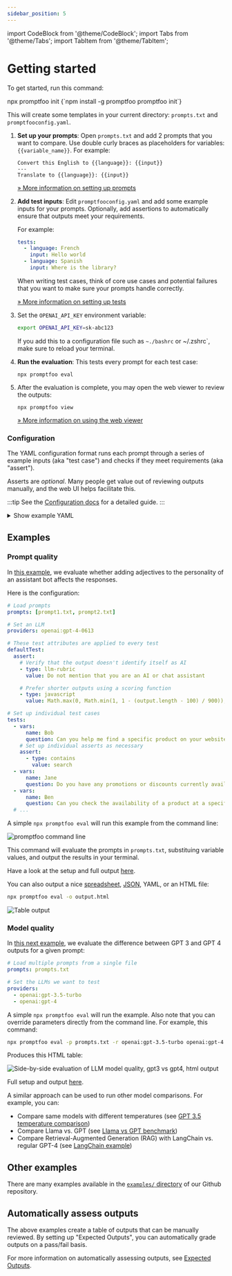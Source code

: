 ```yaml
---
sidebar_position: 5
---
```


import CodeBlock from '@theme/CodeBlock';
import Tabs from '@theme/Tabs';
import TabItem from '@theme/TabItem';

# Getting started

To get started, run this command:

<Tabs>
  <TabItem value="npx" label="npx" default>
    <CodeBlock language="bash">
      npx promptfoo init
    </CodeBlock>
  </TabItem>
  <TabItem value="npm" label="npm" default>
    <CodeBlock language="bash">
      {`npm install -g promptfoo
promptfoo init`}
    </CodeBlock>
  </TabItem>
</Tabs>

This will create some templates in your current directory: `prompts.txt` and `promptfooconfig.yaml`.

1. **Set up your prompts**: Open `prompts.txt` and add 2 prompts that you want to compare. Use double curly braces as placeholders for variables: `{{variable_name}}`. For example:

   ```
   Convert this English to {{language}}: {{input}}
   ---
   Translate to {{language}}: {{input}}
   ```

   [&raquo; More information on setting up prompts](/docs/configuration/parameters)

1. **Add test inputs**: Edit `promptfooconfig.yaml` and add some example inputs for your prompts. Optionally, add assertions to automatically ensure that outputs meet your requirements.

   For example:

   ```yaml
   tests:
     - language: French
       input: Hello world
     - language: Spanish
       input: Where is the library?
   ```

   When writing test cases, think of core use cases and potential failures that you want to make sure your prompts handle correctly.

   [&raquo; More information on setting up tests](/docs/configuration/guide)

1. Set the `OPENAI_API_KEY` environment variable:

   ```bash
   export OPENAI_API_KEY=sk-abc123
   ```

   If you add this to a configuration file such as `~./bashrc` or ~/.zshrc`, make sure to reload your terminal.

1. **Run the evaluation**: This tests every prompt for each test case:

   ```
   npx promptfoo eval
   ```

1. After the evaluation is complete, you may open the web viewer to review the outputs:

   ```
   npx promptfoo view
   ```

   [&raquo; More information on using the web viewer](/docs/usage/web-ui)

### Configuration

The YAML configuration format runs each prompt through a series of example inputs (aka "test case") and checks if they meet requirements (aka "assert").

Asserts are _optional_. Many people get value out of reviewing outputs manually, and the web UI helps facilitate this.

:::tip
See the [Configuration docs](/docs/configuration/guide) for a detailed guide.
:::

<details>
<summary>Show example YAML</summary>

```yaml
prompts: [prompts.txt]
providers: [openai:gpt-3.5-turbo]
tests:
  - description: First test case - automatic review
    vars:
      var1: first variable's value
      var2: another value
      var3: some other value
    assert:
      - type: equals
        value: expected LLM output goes here
      - type: function
        value: output.includes('some text')

  - description: Second test case - manual review
    # Test cases don't need assertions if you prefer to review the output yourself
    vars:
      var1: new value
      var2: another value
      var3: third value

  - description: Third test case - other types of automatic review
    vars:
      var1: yet another value
      var2: and another
      var3: dear llm, please output your response in json format
    assert:
      - type: contains-json
      - type: similar
        value: ensures that output is semantically similar to this text
      - type: llm-rubric
        value: ensure that output contains a reference to X
```

</details>

## Examples

### Prompt quality

In [this example](https://github.com/promptfoo/promptfoo/tree/main/examples/self-grading), we evaluate whether adding adjectives to the personality of an assistant bot affects the responses.

Here is the configuration:

```yaml title=promptfooconfig.yaml
# Load prompts
prompts: [prompt1.txt, prompt2.txt]

# Set an LLM
providers: openai:gpt-4-0613

# These test attributes are applied to every test
defaultTest:
  assert:
    # Verify that the output doesn't identify itself as AI
    - type: llm-rubric
      value: Do not mention that you are an AI or chat assistant

    # Prefer shorter outputs using a scoring function
    - type: javascript
      value: Math.max(0, Math.min(1, 1 - (output.length - 100) / 900));

# Set up individual test cases
tests:
  - vars:
      name: Bob
      question: Can you help me find a specific product on your website?
    # Set up individual asserts as necessary
    assert:
      - type: contains
        value: search
  - vars:
      name: Jane
      question: Do you have any promotions or discounts currently available?
  - vars:
      name: Ben
      question: Can you check the availability of a product at a specific store location?
  # ...
```

A simple `npx promptfoo eval` will run this example from the command line:

![promptfoo command line](https://user-images.githubusercontent.com/310310/244891726-480e1114-d049-40b9-bd5f-f81c15060284.gif)

<!--
<img width="1362" alt="Side-by-side evaluation of LLM prompt quality, terminal output" src="https://user-images.githubusercontent.com/310310/235329207-e8c22459-5f51-4fee-9714-1b602ac3d7ca.png">

![Side-by-side evaluation of LLM prompt quality, html output](https://user-images.githubusercontent.com/310310/235483444-4ddb832d-e103-4b9c-a862-b0d6cc11cdc0.png)
-->

This command will evaluate the prompts in `prompts.txt`, substituing variable values, and output the results in your terminal.

Have a look at the setup and full output [here](https://github.com/promptfoo/promptfoo/tree/main/examples/self-grading).

You can also output a nice [spreadsheet](https://docs.google.com/spreadsheets/d/1nanoj3_TniWrDl1Sj-qYqIMD6jwm5FBy15xPFdUTsmI/edit?usp=sharing), [JSON](https://github.com/typpo/promptfoo/blob/main/examples/simple-cli/output.json), YAML, or an HTML file:

```bash
npx promptfoo eval -o output.html
```

![Table output](https://user-images.githubusercontent.com/310310/235483444-4ddb832d-e103-4b9c-a862-b0d6cc11cdc0.png)

### Model quality

In [this next example](https://github.com/typpo/promptfoo/tree/main/examples/gpt-3.5-vs-4), we evaluate the difference between GPT 3 and GPT 4 outputs for a given prompt:

```yaml title=promptfooconfig.yaml
# Load multiple prompts from a single file
prompts: prompts.txt

# Set the LLMs we want to test
providers:
  - openai:gpt-3.5-turbo
  - openai:gpt-4
```

A simple `npx promptfoo eval` will run the example.  Also note that you can override parameters directly from the command line. For example, this command:

```bash
npx promptfoo eval -p prompts.txt -r openai:gpt-3.5-turbo openai:gpt-4 -o output.html
```

Produces this HTML table:

![Side-by-side evaluation of LLM model quality, gpt3 vs gpt4, html output](https://user-images.githubusercontent.com/310310/235490527-e0c31f40-00a0-493a-8afc-8ed6322bb5ca.png)

Full setup and output [here](https://github.com/typpo/promptfoo/tree/main/examples/gpt-3.5-vs-4).

A similar approach can be used to run other model comparisons. For example, you can:
- Compare same models with different temperatures (see [GPT 3.5 temperature comparison](https://github.com/promptfoo/promptfoo/tree/main/examples/gpt-3.5-temperature-comparison))
- Compare Llama vs. GPT (see [Llama vs GPT benchmark](/docs/guides/compare-llama2-vs-gpt))
- Compare Retrieval-Augmented Generation (RAG) with LangChain vs. regular GPT-4 (see [LangChain example](https://promptfoo.dev/docs/configuration/testing-llm-chains))

## Other examples

There are many examples available in the [`examples/` directory](https://github.com/promptfoo/promptfoo/tree/main/examples) of our Github repository.

## Automatically assess outputs

The above examples create a table of outputs that can be manually reviewed. By setting up "Expected Outputs", you can automatically grade outputs on a pass/fail basis.

For more information on automatically assessing outputs, see [Expected Outputs](/docs/configuration/expected-outputs).
